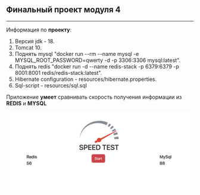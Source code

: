 ## Финальный проект модуля 4
___
Информация по **проекту**:
1. Версия jdk - 18.
2. Tomcat 10.
3. Поднять mysql "docker run --rm --name mysql -e MYSQL_ROOT_PASSWORD=qwerty -d -p 3306:3306 mysql:latest".
4. Поднять redis "docker run -d --name redis-stack -p 6379:6379 -p 8001:8001 redis/redis-stack:latest".
5. Hibernate configuration - resources/hibernate.properties.
6. Sql-script - resources/sql.sql

Приложение **умеет** сравнивать скорость получения информации из **REDIS** и **MYSQL**

<img src="src/main/resources/Screenshot.png" alt="альтернативный текст">

